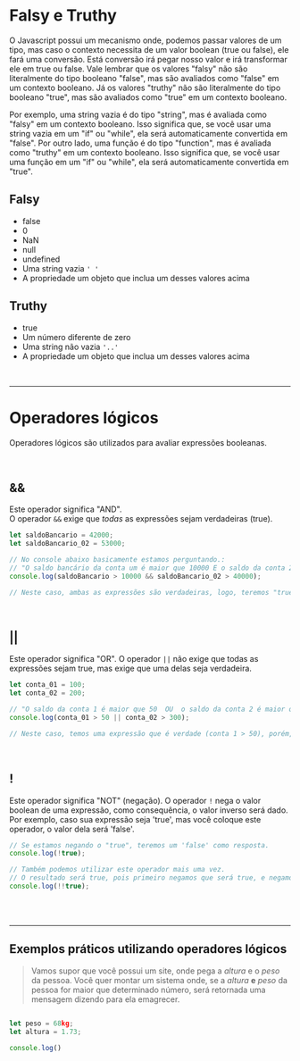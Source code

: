 # Falsy e Truthy
O Javascript possui um mecanismo onde, podemos passar valores de um tipo, mas caso o contexto necessita de um valor boolean (true ou false), ele fará uma conversão. Está conversão irá pegar nosso valor e irá transformar ele em true ou false. Vale lembrar que os valores "falsy" não são literalmente do tipo booleano "false", mas são avaliados como "false" em um contexto booleano. Já os valores "truthy" não são literalmente do tipo booleano "true", mas são avaliados como "true" em um contexto booleano.

Por exemplo, uma string vazia é do tipo "string", mas é avaliada como "falsy" em um contexto booleano. Isso significa que, se você usar uma string vazia em um "if" ou "while", ela será automaticamente convertida em "false". Por outro lado, uma função é do tipo "function", mas é avaliada como "truthy" em um contexto booleano. Isso significa que, se você usar uma função em um "if" ou "while", ela será automaticamente convertida em "true".

## Falsy
* false
* 0 
* NaN
* null 
* undefined 
* Uma string vazia `' '`
* A propriedade um objeto que inclua um desses valores acima

## Truthy
* true
* Um número diferente de zero
* Uma string não vazia `'..'`
* A propriedade um objeto que inclua um desses valores acima

</br>

____________________________________________________

# Operadores lógicos
Operadores lógicos são utilizados para avaliar expressões booleanas.

</br>

## && 
Este operador significa "AND". </br>
O operador `&&` exige que _todas_ as expressões sejam verdadeiras (true). 
```js
let saldoBancario = 42000;
let saldoBancario_02 = 53000;

// No console abaixo basicamente estamos perguntando.:
// "O saldo bancário da conta um é maior que 10000 E o saldo da conta 2 é maior que 40000?
console.log(saldoBancario > 10000 && saldoBancario_02 > 40000);

// Neste caso, ambas as expressões são verdadeiras, logo, teremos "true" como resultado no console.
```


</br>

## || 
Este operador significa "OR".
O operador `||` não exige que todas as expressões sejam true, mas exige que uma delas seja verdadeira.
```js
let conta_01 = 100;
let conta_02 = 200;

// "O saldo da conta 1 é maior que 50  OU  o saldo da conta 2 é maior que 300?
console.log(conta_01 > 50 || conta_02 > 300);

// Neste caso, temos uma expressão que é verdade (conta 1 > 50), porém, temos uma expressão falsa (conta 2 > 300).. Mas como estamos utilizando este operador, apenas UMA expressão precisa ser verdadeira. 
```

</br>

## !
Este operador significa "NOT" (negação).
O operador `!` nega o valor boolean de uma expressão, como consequência, o valor inverso será dado. Por exemplo, caso sua expressão seja 'true', mas você coloque este operador, o valor dela será 'false'.
```js
// Se estamos negando o "true", teremos um 'false' como resposta.
console.log(!true); 

// Também podemos utilizar este operador mais uma vez.
// O resultado será true, pois primeiro negamos que será true, e negamos novamente que será 'false'.
console.log(!!true);
```

</br>
</br>

_________________________________________________________________

## Exemplos práticos utilizando operadores lógicos

> Vamos supor que você possui um site, onde pega a _altura_ e o _peso_ da pessoa.
> Você quer montar um sistema onde, se a _altura_ __e__ _peso_ da pessoa for maior que determinado número, será retornada uma mensagem dizendo para ela emagrecer.

```js

let peso = 68kg; 
let altura = 1.73; 

console.log()